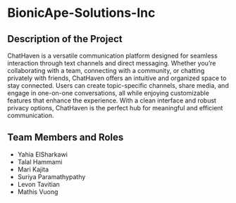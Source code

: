 # BionicApe-Solutions-Inc
## Description of the Project 
ChatHaven is a versatile communication platform designed for seamless interaction through text channels and direct messaging. Whether you’re collaborating with a team, connecting with a community, or chatting privately with friends, ChatHaven offers an intuitive and organized space to stay connected. Users can create topic-specific channels, share media, and engage in one-on-one conversations, all while enjoying customizable features that enhance the experience. With a clean interface and robust privacy options, ChatHaven is the perfect hub for meaningful and efficient communication.

## Team Members and Roles 
* Yahia ElSharkawi 
* Talal Hammami
* Mari Kajita 
* Suriya Paramathypathy
* Levon Tavitian
* Mathis Vuong
